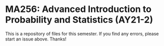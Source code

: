 # MA256: Advanced Introduction to Probability and Statistics (AY21-2)

This is a repository of files for this semester. If you find any errors, please start an issue above. Thanks!
